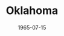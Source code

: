 ---
title: Oklahoma
date: 1965-07-15
closing_date: 1965-07-30
layout: productions
featured_image: 
image_caption:
image_credit:
playbill:
category:
Theatre: Theatre Jacksonville
Venue: Little Theatre
cast:
  Aunt Eller: Lois Lee Stewart
  Curly: John Durrett
  Laurey: Nita James
  Ike Skidmore: Gil Gimbel
  Fred: Harry Hodge
  Slim: Bob Starr
  Will Parker: Ken Fallin
  Jud Fry: Paul Galloway
  Ado Annie Carnes: Lynn Arizzi
  Ali Hakim: Marshall Grauer
  Gertie Cummings: Claudia Grauer
  Ellen: Kay Bailey
  Faye: Randy Fry
  Virginia: Terry Tucker
  Vivienne: Pat Sousa
  Kate: Judy Pryor
  Sylvie: Mickey Smith
  Andrew Carnes: Bill Stathius
  Cord Elam: Eddie Dyal
  Jess: Tom Banston
  Mike: Conrad Peterson
  Solo Dancer:
    - Frank Spolar
    - Loretta Dingman
  Corps de Ballet:
    - Mary Ellen Grizzard
    - Delia Sweat
    - Holly Fulford
    - Claudia Gardner
    - Gil Gimbel
    - Eddie Dyal
    - Conrad Peterson
    - Fernando Velandia
crew:
  Director: George Ballis
  Production Designer: Larry Riddle
  Choreographer: Frank Spolar
  Musical Conductor: Al Sturchio
  Stage Manager: Philip Meunier
  Assistant Stage Manager:
    - Carolyn Courreges
    - Thelma Baker
  Costumes:
    - Gwen Nearhoof
    - Carolyn Stecher
    - Gwyda Agnew
    - Barbara Michelson
    - Mickey Fry
    - Debbie Krobalski
  Properties:
    - Carolyn Stecher
    - Gladys Dale
    - Ellen Black
    - Wenonah Wells
  Make-up:
    - Marcy Massaniso
    - Robert Smith
    - Alice Dill
    - Debbie Krobalski
  Lighting:
    - Dave Kent
    - Peggy Miller
    - Krissy Severson
  Scenery:
    - Alan Gilletter
    - Don Cool
    - Harold Nearhoof
    - Charles Vance
    - Gladys Dale
    - Robert Agnew
    - Maria Alarcon
    - Paul Galloway
    - Marcy Massaniso
    - Krissy Severson
  Grip:
    - Harold Nearhoof
    - Dan Cool
    - Bill Aust
    - Maria Alarcon
  Flyman:
    - Alan Gilletter
    - Charles Vance
    - Elliot Baker
orchestra:
  Orchestra:
    - Roger Lynn
    - Joe Bragg
    - Milt Gaskin
    - Steve Ogilvie
    - Bob Walker
    - Paul Cherry
    - Bob Toney
    - Don Thompson
    - Bill Pape
    - Ken Jones
external_links:
---